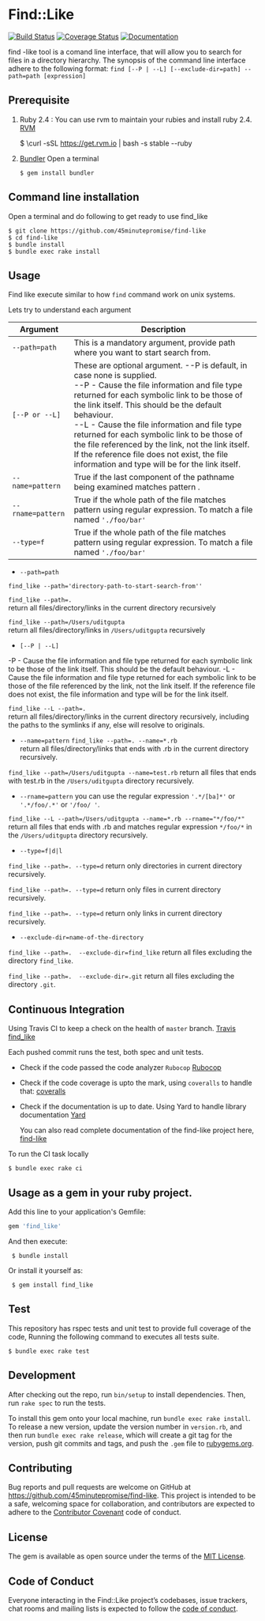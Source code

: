 # Find::Like

[![Build Status](https://travis-ci.org/45minutepromise/find-like.png?branch=master)](https://travis-ci.org/45minutepromise/find-like)
[![Coverage Status](https://coveralls.io/repos/github/45minutepromise/find-like/badge.svg?branch=master)](https://coveralls.io/github/45minutepromise/find-like?branch=master)
[![Documentation](http://img.shields.io/badge/docs-rdoc.info-blue.svg)](http://www.rubydoc.info/github/45minutepromise/find-like/master)

find -like tool is a comand line interface, that will allow you to search for files in a directory hierarchy.
The synopsis of the command line interface adhere to the following format:
``find [--P | --L] [--exclude-dir=path] --path=path [expression]``


## Prerequisite 

1. Ruby 2.4 : You can use rvm to maintain your rubies and install ruby 2.4.
[RVM](https://rvm.io/rvm/install)
 
    $ \curl -sSL https://get.rvm.io | bash -s stable --ruby
    
2.  [Bundler](http://bundler.io/) Open a terminal
        
        $ gem install bundler
        
## Command line installation
Open a terminal and do following to get ready to use find_like
 
    $ git clone https://github.com/45minutepromise/find-like
    $ cd find-like
    $ bundle install
    $ bundle exec rake install
 

## Usage

Find like execute similar to how ```find``` command work on unix systems.

Lets try to understand each argument 

| Argument              | Description                                        |
| ---                  | ---                                              |
| `--path=path`          | This is a mandatory argument, provide path where you want to start search from.|
| `[--P or --L]`         | These are optional argument. --P is default, in case none is supplied. <br> --P - Cause the file information and file type returned for each symbolic link to be those of the link itself. This should be the default behaviour. <br> --L - Cause the file information and file type returned for each symbolic link to be those of the file referenced by the link, not the link itself. If the reference file does not exist, the file information and type will be for the link itself.| 
| `--name=pattern`       | True if the last component of the pathname being examined matches pattern .|
| `--rname=pattern`      | True if the whole path of the file matches pattern using regular expression. To match a file named `'./foo/bar'`|
| `--type=f`             | True if the whole path of the file matches pattern using regular expression. To match a file named `'./foo/bar'`|


* `--path=path` 

```find_like --path='directory-path-to-start-search-from''```

```find_like --path=.```  
return all files/directory/links in the current directory recursively

```find_like --path=/Users/uditgupta```  
return all files/directory/links in `/Users/uditgupta` recursively

* `[--P | --L]`

-P - Cause the file information and file type returned for each symbolic link to be those of the link itself. This should be the default behaviour.
-L - Cause the file information and file type returned for each symbolic link to be those of the file referenced by the link, not the link itself. If the reference file does not exist, the file information and type will be for the link itself.

```find_like --L --path=.```  
return all files/directory/links in the current directory recursively, including the paths to the symlinks if any, else will resolve to originals.

* `--name=pattern` 
```find_like --path=. --name=*.rb```  
return all files/directory/links that ends with .rb in the current directory recursively.

```find_like --path=/Users/uditgupta --name=test.rb```
return all files that ends with test.rb in the `/Users/uditgupta` directory recursively.

* `--rname=pattern` 
 you can use the regular expression `'.*/[ba]*'` or `'.*/foo/.*'` or `'/foo/ '`.
 
```find_like --L --path=/Users/uditgupta --name=*.rb --rname="*/foo/*"```  
return all files that ends with .rb and matches regular expression `*/foo/*` in the `/Users/uditgupta` directory recursively.

* `--type=f|d|l`

```find_like --path=. --type=d```
return only directories in current directory recursively.

```find_like --path=. --type=d```
return only files in current directory recursively.

```find_like --path=. --type=d```
return only links in current directory recursively.

* `--exclude-dir=name-of-the-directory`
 
`find_like --path=.  --exclude-dir=find_like`
return all files excluding the directory `find_like`.

`find_like --path=.  --exclude-dir=.git`
return all files excluding the directory `.git`.

## Continuous Integration  

Using Travis CI to keep a check on the health of `master` branch.
    [Travis find_like](https://travis-ci.org/45minutepromise/find-like)
   
 Each pushed commit runs the test, both spec and unit tests.
 + Check if the code passed the code analyzer  `Rubocop`
    [Rubocop](https://github.com/bbatsov/rubocop)

 + Check if the code coverage is upto the mark, using `coveralls` to handle that:
    [coveralls](https://coveralls.io/github/45minutepromise/find-like?branch=master)

 + Check if the documentation is up to date. Using Yard to handle library documentation
     [Yard](https://github.com/lsegal/yard)
   
    You can also read complete documentation of the find-like project here,
    [find-like](http://www.rubydoc.info/github/45minutepromise/find-like/master)
    
To run the CI task locally
 
    $ bundle exec rake ci

 ## Usage as a gem in your ruby project.
 
 Add this line to your application's Gemfile:
 
 ```ruby
 gem 'find_like'
 ```
 
 And then execute:
 
     $ bundle install
 
 Or install it yourself as:
 
     $ gem install find_like

## Test

This repository has rspec tests and unit test to provide full coverage of the code, Running the following command to executes all tests suite.

    $ bundle exec rake test
  
## Development

After checking out the repo, run `bin/setup` to install dependencies. Then, run `rake spec` to run the tests. 

To install this gem onto your local machine, run `bundle exec rake install`. To release a new version, update the version number in `version.rb`, and then run `bundle exec rake release`, which will create a git tag for the version, push git commits and tags, and push the `.gem` file to [rubygems.org](https://rubygems.org).

## Contributing

Bug reports and pull requests are welcome on GitHub at https://github.com/45minutepromise/find-like. This project is intended to be a safe, welcoming space for collaboration, and contributors are expected to adhere to the [Contributor Covenant](http://contributor-covenant.org) code of conduct.

## License

The gem is available as open source under the terms of the [MIT License](https://opensource.org/licenses/MIT).

## Code of Conduct

Everyone interacting in the Find::Like project’s codebases, issue trackers, chat rooms and mailing lists is expected to follow the [code of conduct](https://github.com/[USERNAME]/find-like/blob/master/CODE_OF_CONDUCT.md).
